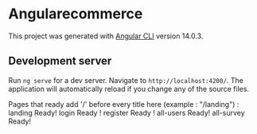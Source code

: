 # Angularecommerce

This project was generated with [Angular CLI](https://github.com/angular/angular-cli) version 14.0.3.

## Development server

Run `ng serve` for a dev server. Navigate to `http://localhost:4200/`. The application will automatically reload if you change any of the source files.




Pages that ready add '/' before every title here (example : "/landing") :
landing Ready! 
login Ready !
register Ready !
all-users Ready! 
all-survey Ready! 
